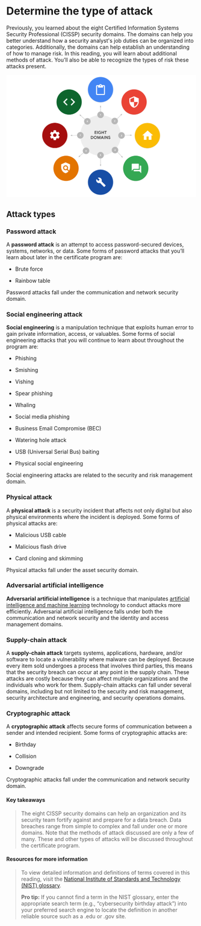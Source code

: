 # Determine the type of attack

Previously, you learned about the eight Certified Information Systems Security Professional (CISSP) security domains. The domains can help you better understand how a security analyst's job duties can be organized into categories. Additionally, the domains can help establish an understanding of how to manage risk. In this reading, you will learn about additional methods of attack. You’ll also be able to recognize the types of risk these attacks present.

![](../img/eight-domains.png)

## Attack types

### Password attack
A **password attack** is an attempt to access password-secured devices, systems, networks, or data. Some forms of password attacks that you’ll learn about later in the certificate program are:  

- Brute force

- Rainbow table

Password attacks fall under the communication and network security domain. 

### Social engineering attack
**Social engineering** is a manipulation technique that exploits human error to gain private information, access, or valuables. Some forms of social engineering attacks that you will continue to learn about throughout the program are: 

- Phishing

- Smishing

- Vishing

- Spear phishing

- Whaling

- Social media phishing

- Business Email Compromise (BEC)

- Watering hole attack

- USB (Universal Serial Bus) baiting

- Physical social engineering 

Social engineering attacks are related to the security and risk management domain.

### Physical attack
A **physical attack** is a security incident that affects not only digital but also physical environments where the incident is deployed. Some forms of physical attacks are:

- Malicious USB cable

- Malicious flash drive

- Card cloning and skimming

Physical attacks fall under the asset security domain. 

### Adversarial artificial intelligence
**Adversarial artificial intelligence** is a technique that manipulates 
[artificial intelligence and machine learning](https://www.nccoe.nist.gov/ai/adversarial-machine-learning)
 technology to conduct attacks more efficiently. Adversarial artificial intelligence falls under both the communication and network security and the identity and access management domains.

 ### Supply-chain attack
 A **supply-chain attack** targets systems, applications, hardware, and/or software to locate a vulnerability where malware can be deployed. Because every item sold undergoes a process that involves third parties, this means that the security breach can occur at any point in the supply chain. These attacks are costly because they can affect multiple organizations and the individuals who work for them. Supply-chain attacks can fall under several domains, including but not limited to the security and risk management, security architecture and engineering, and security operations domains.

### Cryptographic attack
A **cryptographic attack** affects secure forms of communication between a sender and intended recipient. Some forms of cryptographic attacks are: 

- Birthday

- Collision

- Downgrade

Cryptographic attacks fall under the communication and network security domain. 

#### Key takeaways
> The eight CISSP security domains can help an organization and its security team fortify against and prepare for a data breach. Data breaches range from simple to complex and fall under one or more domains. Note that the methods of attack discussed are only a few of many. These and other types of attacks will be discussed throughout the certificate program. 

#### Resources for more information
> To view detailed information and definitions of terms covered in this reading, visit the 
[National Institute of Standards and Technology (NIST) glossary](https://csrc.nist.gov/glossary/term/nist).
>
> **Pro tip:** If you cannot find a term in the NIST glossary, enter the appropriate search term (e.g., “cybersecurity birthday attack”) into your preferred search engine to locate the definition in another reliable source such as a .edu or .gov site.